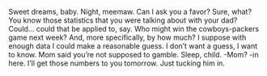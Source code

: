 Sweet dreams, baby.
Night, meemaw.
Can I ask you a favor?
Sure, what? 
You know those statistics that you were talking about with your dad?
Could… could that be applied to, say.
Who might win the cowboys-packers game next week?
And, more specifically, by how much?
I suppose with enough data I could make a reasonable guess.
I don’t want a guess,
I want to know.
Mom said you’re not supposed to gamble.
Sleep, child.
-Mom? -in here.
I’ll get those numbers to you tomorrow.
Just tucking him in.